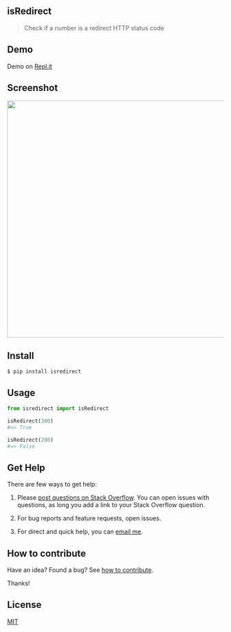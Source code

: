 ## isRedirect

> Check if a number is a redirect HTTP status code

## Demo

Demo on [Repl.it](https://repl.it/@yoginth/isredirect)

## Screenshot

<img src="https://gitlab.com/yoginth/isredirect/raw/master/Screenshot.png" width="550">

## Install

```
$ pip install isredirect
```

## Usage

```python
from isredirect import isRedirect

isRedirect(300)
#=> True

isRedirect(200)
#=> False
```

## Get Help

There are few ways to get help:

 1. Please [post questions on Stack Overflow](https://stackoverflow.com/questions/ask). You can open issues with questions, as long you add a link to your Stack Overflow question.

 2. For bug reports and feature requests, open issues.

 3. For direct and quick help, you can [email me](mailto://yoginth@zoho.com).

## How to contribute

Have an idea? Found a bug? See [how to contribute][contributing].

Thanks!

## License

[MIT][license]

[LICENSE]: https://yoginth.mit-license.org/
[contributing]: /CONTRIBUTING.md
